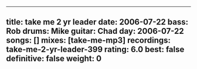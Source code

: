 
---
title: take me 2 yr leader
date: 2006-07-22
bass:	Rob
drums:	Mike
guitar:	Chad
day: 2006-07-22
songs: []
mixes: [take-me-mp3]
recordings: take-me-2-yr-leader-399
rating: 6.0
best: false
definitive: false
weight: 0
---
